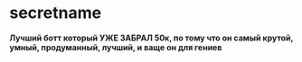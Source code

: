 # secretname
**Лучший ботт который УЖЕ ЗАБРАЛ 50к, по тому что он самый крутой, умный, продуманный, лучший, и ваще он для гениев**
